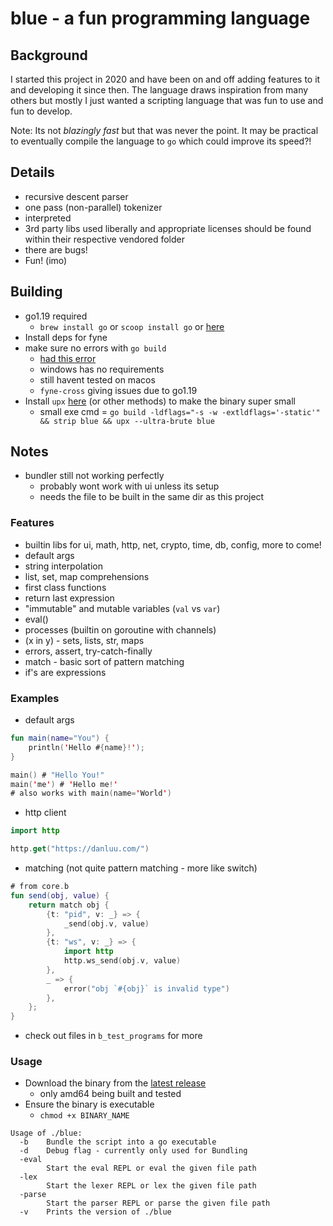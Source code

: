 # blue - a fun programming language

## Background

I started this project in 2020 and have been on and off adding features to it and developing it since then.  The language draws inspiration from many others but mostly I just wanted a scripting language that was fun to use and fun to develop.

Note: Its not *blazingly fast* but that was never the point. It may be practical to eventually compile the language to `go` which could improve its speed?!

## Details

* recursive descent parser
* one pass (non-parallel) tokenizer
* interpreted
* 3rd party libs used liberally and appropriate licenses should be found within their respective vendored folder
* there are bugs!
* Fun! (imo)


## Building

- go1.19 required
    - `brew install go` or `scoop install go` or [here](https://go.dev/dl/)
- Install deps for fyne
- make sure no errors with `go build`
    - [had this error](https://stackoverflow.com/questions/65387167/glfw-pkg-config-error-when-building-a-fyne-app)
    - windows has no requirements
    - still havent tested on macos
    - `fyne-cross` giving issues due to go1.19
- Install `upx` [here](https://upx.github.io/) (or other methods) to make the binary super small
    - small exe cmd = `go build -ldflags="-s -w -extldflags='-static'" && strip blue && upx --ultra-brute blue`

## Notes

- bundler still not working perfectly
    - probably wont work with ui unless its setup
    - needs the file to be built in the same dir as this project

### Features

* builtin libs for ui, math, http, net, crypto, time, db, config, more to come!
* default args
* string interpolation
* list, set, map comprehensions
* first class functions
* return last expression
* "immutable" and mutable variables (`val` vs `var`)
* eval()
* processes (builtin on goroutine with channels)
* (x in y) - sets, lists, str, maps
* errors, assert, try-catch-finally
* match - basic sort of pattern matching
* if's are expressions

### Examples

* default args
```kotlin
fun main(name="You") {
    println('Hello #{name}!');
}

main() # "Hello You!"
main('me') # 'Hello me!' 
# also works with main(name='World')
```

* http client

```kotlin
import http

http.get("https://danluu.com/")
```

* matching (not quite pattern matching - more like switch)

```kotlin
# from core.b
fun send(obj, value) {
    return match obj {
        {t: "pid", v: _} => {
            _send(obj.v, value)
        },
        {t: "ws", v: _} => {
            import http
            http.ws_send(obj.v, value)
        },
        _ => {
            error("obj `#{obj}` is invalid type")
        },
    };
}
```

* check out files in `b_test_programs` for more

### Usage

* Download the binary from the [latest release](https://github.com/brice-v/blue/releases)
    * only amd64 being built and tested
* Ensure the binary is executable
    * `chmod +x BINARY_NAME`

```
Usage of ./blue:
  -b    Bundle the script into a go executable
  -d    Debug flag - currently only used for Bundling
  -eval
        Start the eval REPL or eval the given file path
  -lex
        Start the lexer REPL or lex the given file path
  -parse
        Start the parser REPL or parse the given file path
  -v    Prints the version of ./blue
```